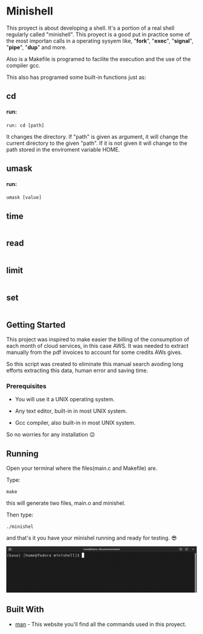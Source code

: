# Minishell
This proyect is about developing a shell. It's a portion of a real shell regularly called "minishell". This proyect is a good
put in practice some of the most importan calls in a operating sysyem like, "**fork**", "**exec**", "**signal**", "**pipe**", 
"**dup**" and more.

Also is a Makefile is programed to facilite the execution and the use of the compiler gcc.


This also has programed some built-in functions just as:

## cd
#### run:
```
run: cd [path]
```
It changes the directory. If "path" is given as argument, it will change the current directory to the given "path".
If it is not given it will change to the path stored in the enviroment variable HOME.

## umask
#### run:
```
umask [value]
```

## time
```

```
## read
```

```
## limit
```

```
## set 
```

```


## Getting Started

This project was inspired to make easier the billing of the consumption of each month of cloud services, in this case AWS. 
It was needed to extract manually from the pdf invoices to account for some credits AWs gives.

So this script was created to eliminate this manual search avoding long efforts extracting this data, human error and saving time.

### Prerequisites

* You will use it a UNIX operating system.

* Any text editor, built-in in most UNIX system.

* Gcc compiler, also built-in in most UNIX system.

So no worries for any installation :wink:

## Running

Open your terminal where the files(main.c and Makefile) are.

Type:
```
make
```
this will generate two files, main.o and minishel.

Then type:
```
./minishel
```
and that's it you have your minishel running and ready for testing. :sunglasses:

![Execution](https://github.com/KoolRick/minishell/blob/main/readmeFiles/executingMinishell.gif)


## Built With

* [man](https://man7.org/linux/man-pages/dir_all_alphabetic.html) - This website you'll find all the commands used in this proyect.
